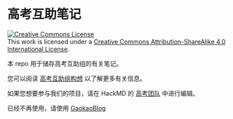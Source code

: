 # 高考互助笔记

<a rel="license" href="http://creativecommons.org/licenses/by-sa/4.0/"><img alt="Creative Commons License" style="border-width:0" src="https://i.creativecommons.org/l/by-sa/4.0/88x31.png" /></a><br />This work is licensed under a <a rel="license" href="http://creativecommons.org/licenses/by-sa/4.0/">Creative Commons Attribution-ShareAlike 4.0 International License</a>.

本 repo 用于储存高考互助组的有关笔记。

您可以阅读 [高考互助组构想](https://hackmd.io/@gaokao/introduction) 以了解更多有关信息。

如果您想要参与我们的项目，请在 HackMD 的 [高考团队](https://hackmd.io/@gaokao) 中进行编辑。

已经不再使用，请使用 [GaokaoBlog](https://github.com/clouder0/GaokaoBlog)
